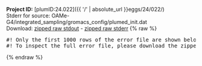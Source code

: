 **Project ID:** [plumID:24.022]({{ '/' | absolute_url }}eggs/24/022/)  
Stderr for source:  OAMe-G4/integrated_sampling/gromacs_config/plumed_init.dat   
Download: [zipped raw stdout](plumed_init.dat.plumed_master.stdout.txt.zip) - [zipped raw stderr](plumed_init.dat.plumed_master.stderr.txt.zip) 
{% raw %}
<pre>
#! Only the first 1000 rows of the error file are shown below
#! To inspect the full error file, please download the zipped raw stderr file above
</pre>
{% endraw %}
